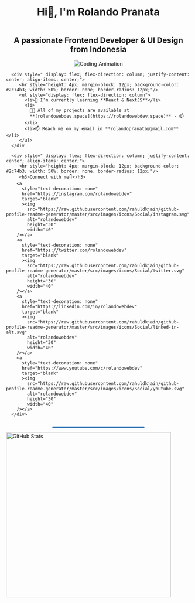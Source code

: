 <div style=" display: flex; flex-direction: column; justify-content: center; align-items: center;">
   <h1 style="text-align: center;">Hi👋, I'm Rolando Pranata</h1>
   <h2 style="text-align: center;">A passionate Frontend Developer & UI Design from Indonesia</h2>  
   <img alt="Coding Animation"
      src="https://raw.githubusercontent.com/gist/patevs/b007a0e98fb216438d4cbf559fac4166/raw/88f20c9d749d756be63f22b09f3c4ac570bc5101/programming.gif" />

      <div style=" display: flex; flex-direction: column; justify-content: center; align-items: center;">
         <hr style="height: 4px; margin-block: 12px; background-color: #2c74b3; width: 50%; border: none; border-radius: 12px;"/>
         <ul style="display: flex; flex-direction: column">
           <li>🌱 I’m currently learning **React & NextJS**</li>
           <li>
             👨‍💻 All of my projects are available at
             **[rolandowebdev.space](https://rolandowebdev.space)** - 📫
           </li>
           <li>📫 Reach me on my email in **rolandopranata@gmail.com**</li>
         </ul>
      </div

      <div style=" display: flex; flex-direction: column; justify-content: center; align-items: center;">
         <hr style="height: 4px; margin-block: 12px; background-color: #2c74b3; width: 50%; border: none; border-radius: 12px;"/>
         <h3>Connect with me👇</h3>
        <a
          style="text-decoration: none"
          href="https://instagram.com/rolandowebdev"
          target="blank"
          ><img
            src="https://raw.githubusercontent.com/rahuldkjain/github-profile-readme-generator/master/src/images/icons/Social/instagram.svg"
            alt="rolandowebdev"
            height="30"
            width="40"
        /></a>
        <a
          style="text-decoration: none"
          href="https://twitter.com/rolandowebdev"
          target="blank"
          ><img
            src="https://raw.githubusercontent.com/rahuldkjain/github-profile-readme-generator/master/src/images/icons/Social/twitter.svg"
            alt="rolandowebdev"
            height="30"
            width="40"
        /></a>
        <a
          style="text-decoration: none"
          href="https://linkedin.com/in/rolandowebdev"
          target="blank"
          ><img
            src="https://raw.githubusercontent.com/rahuldkjain/github-profile-readme-generator/master/src/images/icons/Social/linked-in-alt.svg"
            alt="rolandowebdev"
            height="30"
            width="40"
        /></a>
        <a
          style="text-decoration: none"
          href="https://www.youtube.com/c/rolandowebdev"
          target="blank"
          ><img
            src="https://raw.githubusercontent.com/rahuldkjain/github-profile-readme-generator/master/src/images/icons/Social/youtube.svg"
            alt="rolandowebdev"
            height="30"
            width="40"
        /></a>
      </div>
   <hr style="height: 4px; margin-block: 12px; background-color: #2c74b3; width: 50%; border: none; border-radius: 12px;"/>
   </div

   <div style=" display: flex; flex-direction: column; justify-content: center; align-items: center;">
      <img src="https://github-readme-stats.vercel.app/api?username=rolandowebdev&theme=react&show_icons=true&custom_title=Rolando%20Pranata%27s%20GitHub%20Stats"
      width="450" alt="GitHub Stats" />
   </div>
</div>
